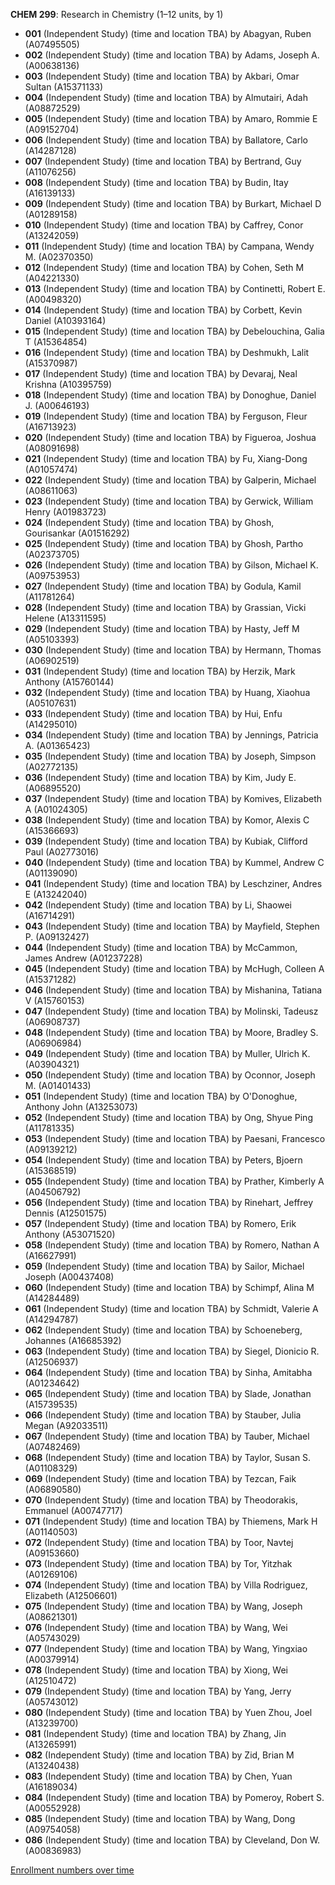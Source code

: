 **CHEM 299**: Research in Chemistry (1–12 units, by 1)

- **001** (Independent Study) (time and location TBA) by Abagyan, Ruben (A07495505)
- **002** (Independent Study) (time and location TBA) by Adams, Joseph A. (A00638136)
- **003** (Independent Study) (time and location TBA) by Akbari, Omar Sultan (A15371133)
- **004** (Independent Study) (time and location TBA) by Almutairi, Adah (A08872529)
- **005** (Independent Study) (time and location TBA) by Amaro, Rommie E (A09152704)
- **006** (Independent Study) (time and location TBA) by Ballatore, Carlo (A14287128)
- **007** (Independent Study) (time and location TBA) by Bertrand, Guy (A11076256)
- **008** (Independent Study) (time and location TBA) by Budin, Itay (A16139133)
- **009** (Independent Study) (time and location TBA) by Burkart, Michael D (A01289158)
- **010** (Independent Study) (time and location TBA) by Caffrey, Conor (A13242059)
- **011** (Independent Study) (time and location TBA) by Campana, Wendy M. (A02370350)
- **012** (Independent Study) (time and location TBA) by Cohen, Seth M (A04221330)
- **013** (Independent Study) (time and location TBA) by Continetti, Robert E. (A00498320)
- **014** (Independent Study) (time and location TBA) by Corbett, Kevin Daniel (A10393164)
- **015** (Independent Study) (time and location TBA) by Debelouchina, Galia T (A15364854)
- **016** (Independent Study) (time and location TBA) by Deshmukh, Lalit (A15370987)
- **017** (Independent Study) (time and location TBA) by Devaraj, Neal Krishna (A10395759)
- **018** (Independent Study) (time and location TBA) by Donoghue, Daniel J. (A00646193)
- **019** (Independent Study) (time and location TBA) by Ferguson, Fleur (A16713923)
- **020** (Independent Study) (time and location TBA) by Figueroa, Joshua (A08091698)
- **021** (Independent Study) (time and location TBA) by Fu, Xiang-Dong (A01057474)
- **022** (Independent Study) (time and location TBA) by Galperin, Michael (A08611063)
- **023** (Independent Study) (time and location TBA) by Gerwick, William Henry (A01983723)
- **024** (Independent Study) (time and location TBA) by Ghosh, Gourisankar (A01516292)
- **025** (Independent Study) (time and location TBA) by Ghosh, Partho (A02373705)
- **026** (Independent Study) (time and location TBA) by Gilson, Michael K. (A09753953)
- **027** (Independent Study) (time and location TBA) by Godula, Kamil (A11781264)
- **028** (Independent Study) (time and location TBA) by Grassian, Vicki Helene (A13311595)
- **029** (Independent Study) (time and location TBA) by Hasty, Jeff M (A05103393)
- **030** (Independent Study) (time and location TBA) by Hermann, Thomas (A06902519)
- **031** (Independent Study) (time and location TBA) by Herzik, Mark Anthony (A15760144)
- **032** (Independent Study) (time and location TBA) by Huang, Xiaohua (A05107631)
- **033** (Independent Study) (time and location TBA) by Hui, Enfu (A14295010)
- **034** (Independent Study) (time and location TBA) by Jennings, Patricia A. (A01365423)
- **035** (Independent Study) (time and location TBA) by Joseph, Simpson (A02772135)
- **036** (Independent Study) (time and location TBA) by Kim, Judy E. (A06895520)
- **037** (Independent Study) (time and location TBA) by Komives, Elizabeth A (A01024305)
- **038** (Independent Study) (time and location TBA) by Komor, Alexis C (A15366693)
- **039** (Independent Study) (time and location TBA) by Kubiak, Clifford Paul (A02773016)
- **040** (Independent Study) (time and location TBA) by Kummel, Andrew C (A01139090)
- **041** (Independent Study) (time and location TBA) by Leschziner, Andres E (A13242040)
- **042** (Independent Study) (time and location TBA) by Li, Shaowei (A16714291)
- **043** (Independent Study) (time and location TBA) by Mayfield, Stephen P. (A09132427)
- **044** (Independent Study) (time and location TBA) by McCammon, James Andrew (A01237228)
- **045** (Independent Study) (time and location TBA) by McHugh, Colleen A (A15371282)
- **046** (Independent Study) (time and location TBA) by Mishanina, Tatiana V (A15760153)
- **047** (Independent Study) (time and location TBA) by Molinski, Tadeusz (A06908737)
- **048** (Independent Study) (time and location TBA) by Moore, Bradley S. (A06906984)
- **049** (Independent Study) (time and location TBA) by Muller, Ulrich K. (A03904321)
- **050** (Independent Study) (time and location TBA) by Oconnor, Joseph M. (A01401433)
- **051** (Independent Study) (time and location TBA) by O'Donoghue, Anthony John (A13253073)
- **052** (Independent Study) (time and location TBA) by Ong, Shyue Ping (A11781335)
- **053** (Independent Study) (time and location TBA) by Paesani, Francesco (A09139212)
- **054** (Independent Study) (time and location TBA) by Peters, Bjoern (A15368519)
- **055** (Independent Study) (time and location TBA) by Prather, Kimberly A (A04506792)
- **056** (Independent Study) (time and location TBA) by Rinehart, Jeffrey Dennis (A12501575)
- **057** (Independent Study) (time and location TBA) by Romero, Erik Anthony (A53071520)
- **058** (Independent Study) (time and location TBA) by Romero, Nathan A (A16627991)
- **059** (Independent Study) (time and location TBA) by Sailor, Michael Joseph (A00437408)
- **060** (Independent Study) (time and location TBA) by Schimpf, Alina M (A14284489)
- **061** (Independent Study) (time and location TBA) by Schmidt, Valerie A (A14294787)
- **062** (Independent Study) (time and location TBA) by Schoeneberg, Johannes (A16685392)
- **063** (Independent Study) (time and location TBA) by Siegel, Dionicio R. (A12506937)
- **064** (Independent Study) (time and location TBA) by Sinha, Amitabha (A01234642)
- **065** (Independent Study) (time and location TBA) by Slade, Jonathan (A15739535)
- **066** (Independent Study) (time and location TBA) by Stauber, Julia Megan (A92033511)
- **067** (Independent Study) (time and location TBA) by Tauber, Michael (A07482469)
- **068** (Independent Study) (time and location TBA) by Taylor, Susan S. (A01108329)
- **069** (Independent Study) (time and location TBA) by Tezcan, Faik (A06890580)
- **070** (Independent Study) (time and location TBA) by Theodorakis, Emmanuel (A00747717)
- **071** (Independent Study) (time and location TBA) by Thiemens, Mark H (A01140503)
- **072** (Independent Study) (time and location TBA) by Toor, Navtej (A09153660)
- **073** (Independent Study) (time and location TBA) by Tor, Yitzhak (A01269106)
- **074** (Independent Study) (time and location TBA) by Villa Rodriguez, Elizabeth (A12506601)
- **075** (Independent Study) (time and location TBA) by Wang, Joseph (A08621301)
- **076** (Independent Study) (time and location TBA) by Wang, Wei (A05743029)
- **077** (Independent Study) (time and location TBA) by Wang, Yingxiao (A00379914)
- **078** (Independent Study) (time and location TBA) by Xiong, Wei (A12510472)
- **079** (Independent Study) (time and location TBA) by Yang, Jerry (A05743012)
- **080** (Independent Study) (time and location TBA) by Yuen Zhou, Joel (A13239700)
- **081** (Independent Study) (time and location TBA) by Zhang, Jin (A13265991)
- **082** (Independent Study) (time and location TBA) by Zid, Brian M (A13240438)
- **083** (Independent Study) (time and location TBA) by Chen, Yuan (A16189034)
- **084** (Independent Study) (time and location TBA) by Pomeroy, Robert S. (A00552928)
- **085** (Independent Study) (time and location TBA) by Wang, Dong (A09754058)
- **086** (Independent Study) (time and location TBA) by Cleveland, Don W. (A00836983)

[Enrollment numbers over time](./CHEM299.tsv)
